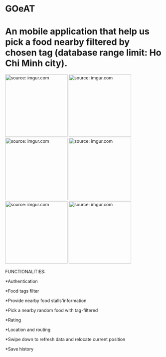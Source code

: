 # GOeAT
# An mobile application that help us pick a food nearby filtered by chosen tag (database range limit: Ho Chi Minh city).

<a href="https://imgur.com/8nLzzCG"><img src="https://i.imgur.com/8nLzzCG.png" title="source: imgur.com" width="200px"/></a>
<a href="https://imgur.com/PUf9zy3"><img src="https://i.imgur.com/PUf9zy3.png" title="source: imgur.com" width="200px" /></a>
<a href="https://imgur.com/K1FtI2a"><img src="https://i.imgur.com/K1FtI2a.png" title="source: imgur.com" width="200px"/></a>
<a href="https://imgur.com/NYNuOKm"><img src="https://i.imgur.com/NYNuOKm.png" title="source: imgur.com" width="200px"/></a>
<a href="https://imgur.com/ZqZq4WD"><img src="https://i.imgur.com/ZqZq4WD.png" title="source: imgur.com" width="200px"/></a>
<a href="https://imgur.com/d5nv5OL"><img src="https://i.imgur.com/d5nv5OL.png" title="source: imgur.com" width="200px"/></a>

FUNCTIONALITIES:

*Authentication

*Food tags filter

*Provide nearby food stalls'information

*Pick a nearby random food with tag-filtered

*Rating

*Location and routing

*Swipe down to refresh data and relocate current position

*Save history

